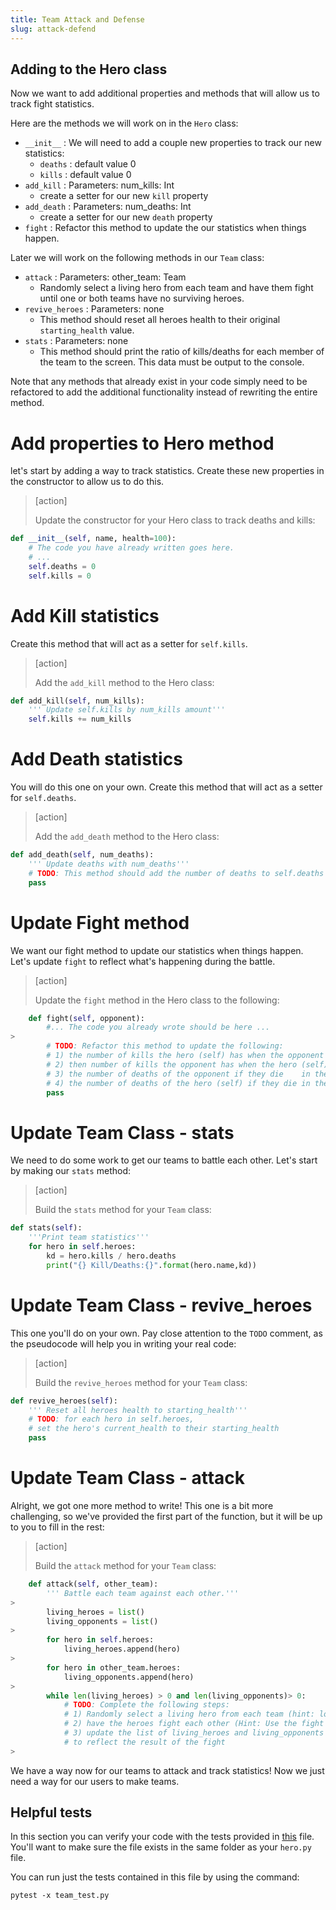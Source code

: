```yaml
---
title: Team Attack and Defense
slug: attack-defend
---
```


## Adding to the Hero class

Now we want to add additional properties and methods that will allow us to track fight statistics.

Here are the methods we will work on in the `Hero` class:

- `__init__` : We will need to add a couple new properties to track our new statistics:
    - `deaths` : default value 0
    - `kills` : default value 0
- `add_kill` : Parameters: num_kills: Int
    - create a setter for our new `kill` property
- `add_death` : Parameters: num_deaths: Int
    - create a setter for our new `death` property
- `fight` : Refactor this method to update the our statistics when things happen.

Later we will work on the following methods in our `Team` class:

- `attack` : Parameters: other_team: Team
    - Randomly select a living hero from each team and have them fight until one or both teams have no surviving heroes.
- `revive_heroes` : Parameters: none
    - This method should reset all heroes health to their original `starting_health` value.
- `stats` : Parameters: none
    - This method should print the ratio of kills/deaths for each member of the team to the screen. This data must be output to the console.

Note that any methods that already exist in your code simply need to be refactored to add the additional functionality instead of rewriting the entire method.

# Add properties to Hero method

let's start by adding a way to track statistics. Create these new properties in the constructor to allow us to do this.

> [action]
>
> Update the constructor for your Hero class to track deaths and kills:
>
```python
def __init__(self, name, health=100):
    # The code you have already written goes here.
    # ...
    self.deaths = 0
    self.kills = 0
```

# Add Kill statistics

Create this method that will act as a setter for `self.kills`.

> [action]
>
> Add the `add_kill` method to the Hero class:
>
```python
def add_kill(self, num_kills):
    ''' Update self.kills by num_kills amount'''
    self.kills += num_kills
```

# Add Death statistics

You will do this one on your own. Create this method that will act as a setter for `self.deaths`.

> [action]
>
> Add the `add_death` method to the Hero class:
>
```python
def add_death(self, num_deaths):
    ''' Update deaths with num_deaths'''
    # TODO: This method should add the number of deaths to self.deaths
    pass
```

# Update Fight method

We want our fight method to update our statistics when things happen. Let's update `fight` to reflect what's happening during the battle.

> [action]
>
> Update the `fight` method in the Hero class to the following:
>
```python
    def fight(self, opponent):
        #... The code you already wrote should be here ...
>
        # TODO: Refactor this method to update the following:
        # 1) the number of kills the hero (self) has when the opponent dies.
        # 2) then number of kills the opponent has when the hero (self) dies
        # 3) the number of deaths of the opponent if they die    in the fight
        # 4) the number of deaths of the hero (self) if they die in the fight
        pass
```

# Update Team Class - stats

We need to do some work to get our teams to battle each other. Let's start by making our `stats` method:

> [action]
>
> Build the `stats` method for your `Team` class:
>
```Python
def stats(self):
    '''Print team statistics'''
    for hero in self.heroes:
        kd = hero.kills / hero.deaths
        print("{} Kill/Deaths:{}".format(hero.name,kd))
```

# Update Team Class - revive_heroes

This one you'll do on your own. Pay close attention to the `TODO` comment, as the pseudocode will help you in writing your real code:

> [action]
>
> Build the `revive_heroes` method for your `Team` class:
>
```python
def revive_heroes(self):
    ''' Reset all heroes health to starting_health'''
    # TODO: for each hero in self.heroes,
    # set the hero's current_health to their starting_health
    pass
```

# Update Team Class - attack

Alright, we got one more method to write! This one is a bit more challenging, so we've provided the first part of the function, but it will be up to you to fill in the rest:

> [action]
>
> Build the `attack` method for your `Team` class:
>
```python
    def attack(self, other_team):
        ''' Battle each team against each other.'''
>        
        living_heroes = list()
        living_opponents = list()
>
        for hero in self.heroes:
            living_heroes.append(hero)
>
        for hero in other_team.heroes:
            living_opponents.append(hero)
>
        while len(living_heroes) > 0 and len(living_opponents)> 0:
            # TODO: Complete the following steps:
            # 1) Randomly select a living hero from each team (hint: look up what random.choice does)
            # 2) have the heroes fight each other (Hint: Use the fight method in the Hero class.)
            # 3) update the list of living_heroes and living_opponents
            # to reflect the result of the fight
>
```

We have a way now for our teams to attack and track statistics! Now we just need a way for our users to make teams.

## Helpful tests

In this section you can verify your code with the tests provided in [this](https://github.com/MakeSchool-Tutorials/Superhero-Team-Dueler/blob/master/team_test.py) file. You'll want to make sure the file exists in the same folder as your `hero.py` file.

You can run just the tests contained in this file by using the command:

```
pytest -x team_test.py
```
